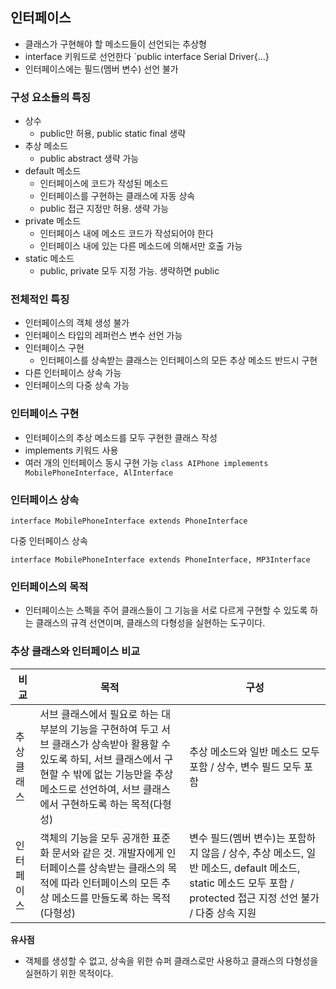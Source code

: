 ## 인터페이스
- 클래스가 구현해야 할 메소드들이 선언되는 추상형
- interface 키워드로 선언한다
`public interface Serial Driver{...}
- 인터페이스에는 필드(멤버 변수) 선언 불가

### 구성 요소들의 특징
- 상수
	- public만 허용, public static final 생략
- 추상 메소드
	- public abstract 생략 가능
- default 메소드
	- 인터페이스에 코드가 작성된 메소드
	- 인터페이스를 구현하는 클래스에 자동 상속
	- public 접근 지정만 허용. 생략 가능
- private 메소드
	- 인터페이스 내에 메소드 코드가 작성되어야 한다
	- 인터페이스 내에 있는 다른 메소드에 의해서만 호출 가능
- static 메소드
	- public, private 모두 지정 가능. 생략하면 public

### 전체적인 특징 
- 인터페이스의 객체 생성 불가
- 인터페이스 타입의 레퍼런스 변수 선언 가능
- 인터페이스 구현
	- 인터페이스를 상속받는 클래스는 인터페이스의 모든 추상 메소드 반드시 구현
- 다른 인터페이스 상속 가능
- 인터페이스의 다중 상속 가능

### 인터페이스 구현
- 인터페이스의 추상 메소드를 모두 구현한 클래스 작성
- implements 키워드 사용
- 여러 개의 인터페이스 동시 구현 가능
`class AIPhone implements MobilePhoneInterface, AlInterface`

### 인터페이스 상속
`interface MobilePhoneInterface extends PhoneInterface`

다중 인터페이스 상속

`interface MobilePhoneInterface extends PhoneInterface, MP3Interface`

### 인터페이스의 목적
- 인터페이스는 스펙을 주어 클래스들이 그 기능을 서로 다르게 구현할 수 있도록 하는 클래스의 규격 선연이며, 클래스의 다형성을 실현하는 도구이다.

### 추상 클래스와 인터페이스 비교
비교 | 목적 | 구성
-- |--|--
추상 클래스 | 서브 클래스에서 필요로 하는 대부분의 기능을 구현하여 두고 서브 클래스가 상속받아 활용할 수 있도록 하되, 서브 클래스에서 구현할 수 밖에 없는 기능만을 추상 메소드로 선언하여, 서브 클래스에서 구현하도록 하는 목적(다형성) | 추상 메소드와 일반 메소드 모두 포함 / 상수, 변수 필드 모두 포함
인터페이스 | 객체의 기능을 모두 공개한 표준화 문서와 같은 것. 개발자에게 인터페이스를 상속받는 클래스의 목적에 따라 인터페이스의 모든 추상 메소드를 만들도록 하는 목적(다형성) | 변수 필드(멤버 변수)는 포함하지 않음 / 상수, 추상 메소드, 일반 메소드, default 메소드, static 메소드 모두 포함 / protected 접근 지정 선언 불가 / 다중 상속 지원

__유사점__
- 객체를 생성할 수 없고, 상속을 위한 슈퍼 클래스로만 사용하고 클래스의 다형성을 실현하기 위한 목적이다.
